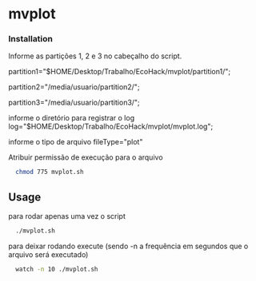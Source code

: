 # mvplot

### Installation
Informe as partições 1, 2 e 3 no cabeçalho do script.

partition1="$HOME/Desktop/Trabalho/EcoHack/mvplot/partition1/";

partition2="/media/usuario/partition2/";

partition3="/media/usuario/partition3/";

informe o diretório para registrar o log
log="$HOME/Desktop/Trabalho/EcoHack/mvplot/mvplot.log";

informe o tipo de arquivo
fileType="plot"

Atribuir permissão de execução para o arquivo
```sh
  chmod 775 mvplot.sh
```

## Usage
para rodar apenas uma vez o script
```sh
  ./mvplot.sh
```

para deixar rodando execute (sendo -n a frequência em segundos que o arquivo será executado)
```sh
  watch -n 10 ./mvplot.sh
```
